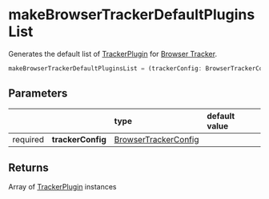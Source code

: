 # makeBrowserTrackerDefaultPluginsList

Generates the default list of [TrackerPlugin](/tracking/browser/api-reference/core/TrackerPlugin.md) for [Browser Tracker](/tracking/browser/api-reference/general/BrowserTracker.md).

```typescript
makeBrowserTrackerDefaultPluginsList = (trackerConfig: BrowserTrackerConfig) => TrackerPluginInterface[]
```

## Parameters
|          |                   | type                                                                                | default value
| :-:      | :--               | :--                                                                                 | :--           
| required | **trackerConfig** | [BrowserTrackerConfig](/tracking/browser/api-reference/definitions/BrowserTrackerConfig.md) |

## Returns
Array of [TrackerPlugin](/tracking/browser/api-reference/core/TrackerPlugin.md) instances
